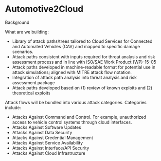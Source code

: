 # Automotive2Cloud
Background

What are we building:

* Library of attack paths/trees tailored to Cloud Services for Connected and Automated Vehicles (CAV) and mapped to specific damage scenarios.
* Attack paths consistent with inputs required for threat analysis and risk assessment process and in line with ISO/SAE Work Product (WP)-15-05
* Attack paths developed in machine-readable format for potential use in attack simulations; aligned with MITRE attack flow notation.
* Integration of attack path analysis into threat analysis and risk assessment package
* Attack paths developed based on (1) review of known exploits and (2) theoretical exploits

Attack flows will be bundled into various attack categories. Categories include: 

* Attacks Against Command and Control. For example, unauthorized access to vehicle control systems through cloud interfaces. 
* Attacks Against Software Updates
* Attacks Against Data Security
* Attacks Against Credential Management
* Attacks Against Service Availability
* Attacks Against Interface/API Security
* Attacks Against Cloud Infrastructure
